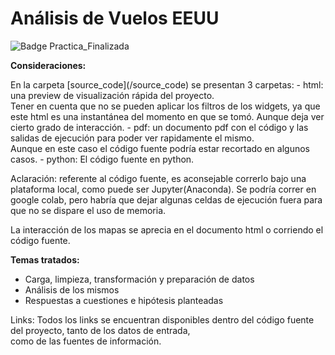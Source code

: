 # Análisis de Vuelos EEUU

![Badge Practica_Finalizada](https://img.shields.io/badge/STATUS-PRACTICA%20FINALIZADA-green)

**Consideraciones:**  
<p>
  En la carpeta [source_code](/source_code) se presentan 3 carpetas:
  - html: una preview de visualización rápida del proyecto. <br>
        Tener en cuenta que no se pueden aplicar los filtros de los widgets, ya que este html es una instantánea del momento en que se tomó. Aunque deja ver cierto grado de interacción.
  - pdf: un documento  pdf con el código y las salidas de ejecución para poder ver rapidamente el mismo. <br> 
       Aunque en este caso el código fuente podría estar recortado en algunos casos.
  - python: El código fuente en python.

  Aclaración: referente al código fuente, es aconsejable correrlo bajo una plataforma local, como puede ser Jupyter(Anaconda). Se podría correr en google colab, pero habría que dejar algunas celdas de ejecución fuera para que no se dispare el uso de memoria.

  La interacción de los mapas se aprecia en el documento html o corriendo el código fuente.
</p>

**Temas tratados:**  
   - Carga, limpieza, transformación y preparación de datos
   - Análisis de los mismos
   - Respuestas a cuestiones e hipótesis planteadas

Links:
  Todos los links se encuentran disponibles dentro del código fuente del proyecto, tanto de los datos de entrada, <br> como de las fuentes de información.
